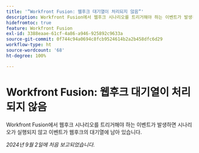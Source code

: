 ```yaml
---
title: '”Workfront Fusion: 웹후크 대기열이 처리되지 않음”'
description: Workfront Fusion에서 웹후크 시나리오를 트리거해야 하는 이벤트가 발생하면 시나리오가 실행되지 않고 이벤트가 웹후크의 대기열에 남아 있습니다.
hidefromtoc: true
feature: Workfront Fusion
exl-id: 3388eaae-61cf-4a86-a946-925892c9633a
source-git-commit: 0f744c94a0694c8fcb9524614b2a2b458dfc6d29
workflow-type: ht
source-wordcount: '68'
ht-degree: 100%

---
```


# Workfront Fusion: 웹후크 대기열이 처리되지 않음

Workfront Fusion에서 웹후크 시나리오를 트리거해야 하는 이벤트가 발생하면 시나리오가 실행되지 않고 이벤트가 웹후크의 대기열에 남아 있습니다.

_2024년 9월 2일에 처음 보고되었습니다._
